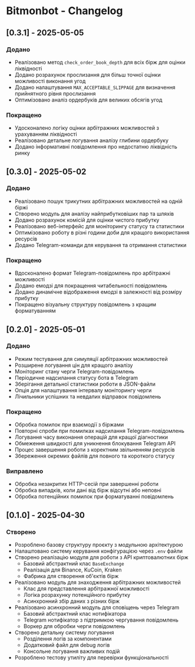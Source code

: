 # Bitmonbot - Changelog

## [0.3.1] - 2025-05-05

### Додано
- Реалізовано метод `check_order_book_depth` для всіх бірж для оцінки ліквідності
- Додано розрахунок прослизання для більш точної оцінки можливості виконання угод
- Додано налаштування `MAX_ACCEPTABLE_SLIPPAGE` для визначення прийнятного рівня прослизання
- Оптимізовано аналіз ордербуків для великих обсягів угод

### Покращено
- Удосконалено логіку оцінки арбітражних можливостей з урахуванням ліквідності
- Реалізовано детальне логування аналізу глибини ордербуку
- Додано інформативні повідомлення про недостатню ліквідність ринку

## [0.3.0] - 2025-05-02

### Додано
- Реалізовано пошук трикутних арбітражних можливостей на одній біржі
- Створено модуль для аналізу найприбутковіших пар та шляхів
- Додано розрахунок комісій для оцінки чистого прибутку
- Реалізовано веб-інтерфейс для моніторингу статусу та статистики
- Оптимізовано роботу в різні години доби для кращого використання ресурсів
- Додано Telegram-команди для керування та отримання статистики

### Покращено
- Вдосконалено формат Telegram-повідомлень про арбітражні можливості
- Додано емодзі для покращення читабельності повідомлень
- Додано динамічне відображення емодзі в залежності від розміру прибутку
- Покращено візуальну структуру повідомлень з кращим форматуванням

## [0.2.0] - 2025-05-01

### Додано
- Режим тестування для симуляції арбітражних можливостей
- Розширене логування цін для кращого аналізу
- Моніторинг стану черги Telegram-повідомлень
- Періодичне надсилання статусу бота в Telegram
- Зберігання детальної статистики роботи в JSON-файли
- Опція для налаштування інтервалу моніторингу черги
- Лічильники успішних та невдалих відправок повідомлень

### Покращено
- Обробка помилок при взаємодії з біржами
- Повторні спроби при помилках надсилання Telegram-повідомлень
- Логування часу виконання операцій для кращої діагностики
- Обмеження швидкості для уникнення блокування Telegram API
- Процес завершення роботи з коректним звільненням ресурсів
- Збереження окремих файлів для повного та короткого статусу

### Виправлено
- Обробка незакритих HTTP-сесій при завершенні роботи
- Обробка випадків, коли дані від бірж відсутні або неповні
- Обробка потенційних помилок при форматуванні повідомлень

## [0.1.0] - 2025-04-30

### Створено
- Розроблено базову структуру проєкту з модульною архітектурою
- Налаштовано систему керування конфігурацією через `.env` файли
- Створено реалізацію модуля для роботи з API криптовалютних бірж
  - Базовий абстрактний клас `BaseExchange`
  - Реалізація для Binance, KuCoin, Kraken
  - Фабрика для створення об'єктів бірж
- Реалізовано модуль для знаходження арбітражних можливостей
  - Клас для представлення арбітражної можливості
  - Логіка розрахунку потенційного прибутку
  - Асинхронний збір даних з різних бірж
- Реалізовано асинхронний модуль для сповіщень через Telegram
  - Базовий абстрактний клас нотифікатора
  - Telegram нотифікатор з підтримкою чергування повідомлень
  - Воркер для обробки черги повідомлень
- Створено детальну систему логування
  - Розділення логів за компонентами
  - Додатковий файл для debug логів
  - Консольне логування важливих подій
- Розроблено тестову утиліту для перевірки функціональності
